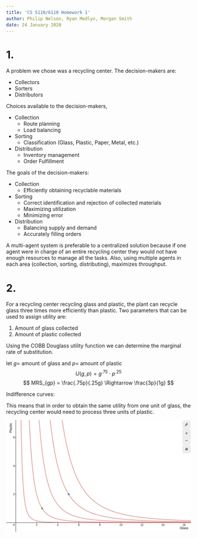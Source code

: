 ```yaml
---
title: 'CS 5110/6110 Homework 1'
author: Philip Nelson, Ryan Medlyn, Morgan Smith
date: 24 January 2020
---
```


# 1.
A problem we chose was a recycling center. The decision-makers are:

* Collectors
* Sorters
* Distributors

Choices available to the decision-makers,

* Collection
  * Route planning
  * Load balancing
* Sorting
  * Classification (Glass, Plastic, Paper, Metal, etc.)
* Distribution
  * Inventory management
  * Order Fulfillment

The goals of the decision-makers:

* Collection
  * Efficiently obtaining recyclable materials
* Sorting
  * Correct identification and rejection of collected materials
  * Maximizing utilization
  * Minimizing error
* Distribution
  * Balancing supply and demand
  * Accurately filling orders

A multi-agent system is preferable to a centralized solution because if one agent were in charge of an entire recycling center they would not have enough resources to manage all the tasks.
Also, using multiple agents in each area (collection, sorting, distributing), maximizes throughput. 

# 2.

For a recycling center recycling glass and plastic, the plant can recycle glass three times more efficiently than plastic. Two parameters that can be used to assign utility are:

1. Amount of glass collected
2. Amount of plastic collected

Using the COBB Douglass utility function we can determine the marginal rate of substitution.

let $g =$ amount of glass and $p =$ amount of plastic
$$ U(g,p) = g^{.75} \cdot p^{.25} $$
$$ MRS_{gp} = \frac{.75p}{.25g} \Rightarrow \frac{3p}{1g} $$

Indifference curves:

This means that in order to obtain the same utility from one unit of glass, the recycling center would need to process three units of plastic.

![Indifference Curve](curve.png)


